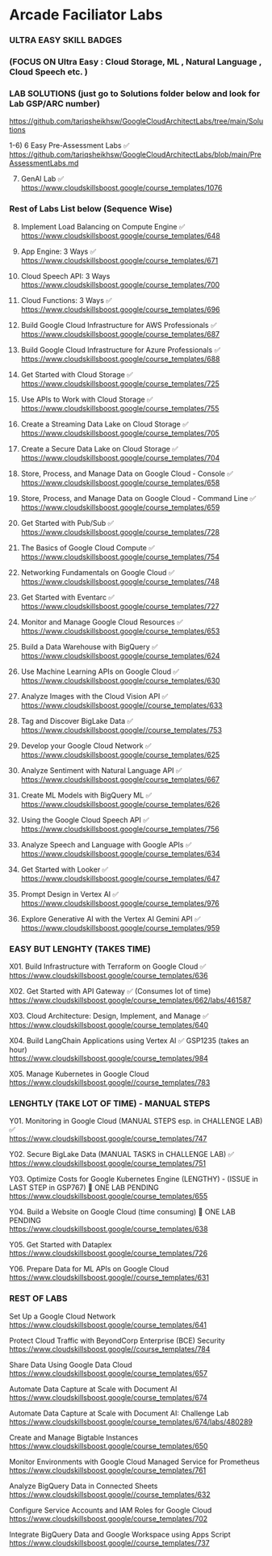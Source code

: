 # Arcade Faciliator Labs

### ULTRA EASY SKILL BADGES   

### (FOCUS ON  Ultra Easy : Cloud Storage, ML , Natural Language , Cloud Speech etc. ) 

### LAB SOLUTIONS (just go to Solutions folder below and look for Lab GSP/ARC number)    
https://github.com/tariqsheikhsw/GoogleCloudArchitectLabs/tree/main/Solutions


1-6) 6 Easy Pre-Assessment Labs  ✅    
https://github.com/tariqsheikhsw/GoogleCloudArchitectLabs/blob/main/PreAssessmentLabs.md  
 
7) GenAI Lab  ✅  
https://www.cloudskillsboost.google/course_templates/1076

### Rest of Labs List below  (Sequence Wise)   

8. Implement Load Balancing on Compute Engine  ✅   
https://www.cloudskillsboost.google/course_templates/648 

9. App Engine: 3 Ways    ✅   
https://www.cloudskillsboost.google/course_templates/671    

10. Cloud Speech API: 3 Ways      
https://www.cloudskillsboost.google/course_templates/700  

11. Cloud Functions: 3 Ways  ✅   
https://www.cloudskillsboost.google/course_templates/696  

12. Build Google Cloud Infrastructure for AWS Professionals  ✅   
https://www.cloudskillsboost.google/course_templates/687

13. Build Google Cloud Infrastructure for Azure Professionals  ✅   
https://www.cloudskillsboost.google/course_templates/688

14. Get Started with Cloud Storage  ✅  
https://www.cloudskillsboost.google/course_templates/725  

15. Use APIs to Work with Cloud Storage ✅  
https://www.cloudskillsboost.google/course_templates/755  

16. Create a Streaming Data Lake on Cloud Storage  ✅   
https://www.cloudskillsboost.google/course_templates/705  

17. Create a Secure Data Lake on Cloud Storage   ✅   
https://www.cloudskillsboost.google/course_templates/704

18. Store, Process, and Manage Data on Google Cloud - Console  ✅  
https://www.cloudskillsboost.google/course_templates/658  

19. Store, Process, and Manage Data on Google Cloud - Command Line  ✅  
https://www.cloudskillsboost.google/course_templates/659  

20. Get Started with Pub/Sub   ✅   
https://www.cloudskillsboost.google/course_templates/728  

21. The Basics of Google Cloud Compute   ✅  
https://www.cloudskillsboost.google/course_templates/754  

22. Networking Fundamentals on Google Cloud  ✅  
https://www.cloudskillsboost.google/course_templates/748  

23. Get Started with Eventarc   ✅    
https://www.cloudskillsboost.google/course_templates/727  

24. Monitor and Manage Google Cloud Resources   ✅    
https://www.cloudskillsboost.google/course_templates/653

25. Build a Data Warehouse with BigQuery  ✅   
https://www.cloudskillsboost.google/course_templates/624

26. Use Machine Learning APIs on Google Cloud     ✅   
https://www.cloudskillsboost.google/course_templates/630

27. Analyze Images with the Cloud Vision API   ✅  
https://www.cloudskillsboost.google//course_templates/633

28. Tag and Discover BigLake Data   ✅    
https://www.cloudskillsboost.google//course_templates/753

29. Develop your Google Cloud Network   ✅     
https://www.cloudskillsboost.google/course_templates/625

30. Analyze Sentiment with Natural Language API   ✅    
https://www.cloudskillsboost.google/course_templates/667

31. Create ML Models with BigQuery ML   ✅    
https://www.cloudskillsboost.google/course_templates/626

32. Using the Google Cloud Speech API   ✅   
https://www.cloudskillsboost.google/course_templates/756

33. Analyze Speech and Language with Google APIs     ✅  
https://www.cloudskillsboost.google/course_templates/634

34. Get Started with Looker    ✅    
https://www.cloudskillsboost.google/course_templates/647

35. Prompt Design in Vertex AI   ✅    
https://www.cloudskillsboost.google/course_templates/976

36. Explore Generative AI with the Vertex AI Gemini API   ✅      
https://www.cloudskillsboost.google/course_templates/959


### EASY BUT LENGHTY (TAKES TIME) 

X01. Build Infrastructure with Terraform on Google Cloud   ✅      
https://www.cloudskillsboost.google/course_templates/636

X02. Get Started with API Gateway ✅   (Consumes lot of time)  
https://www.cloudskillsboost.google/course_templates/662/labs/461587

X03. Cloud Architecture: Design, Implement, and Manage      ✅     
https://www.cloudskillsboost.google/course_templates/640

X04. Build LangChain Applications using Vertex AI   ✅   GSP1235 (takes an hour)   
https://www.cloudskillsboost.google/course_templates/984

X05. Manage Kubernetes in Google Cloud      
https://www.cloudskillsboost.google//course_templates/783  


###  LENGHTLY (TAKE LOT OF TIME) - MANUAL STEPS 

Y01.  Monitoring in Google Cloud  (MANUAL STEPS esp. in CHALLENGE LAB)  ✅  
https://www.cloudskillsboost.google/course_templates/747

Y02. Secure BigLake Data   (MANUAL TASKS in CHALLENGE LAB)  ✅    
https://www.cloudskillsboost.google/course_templates/751

Y03. Optimize Costs for Google Kubernetes Engine  (LENGTHY) - (ISSUE in LAST STEP in GSP767)    🔘 ONE LAB PENDING  
https://www.cloudskillsboost.google/course_templates/655

Y04. Build a Website on Google Cloud (time consuming)  🔘 ONE LAB PENDING   
https://www.cloudskillsboost.google/course_templates/638  

Y05. Get Started with Dataplex     
https://www.cloudskillsboost.google/course_templates/726

Y06. Prepare Data for ML APIs on Google Cloud        
https://www.cloudskillsboost.google//course_templates/631



### REST OF LABS 

Set Up a Google Cloud Network    
https://www.cloudskillsboost.google/course_templates/641

Protect Cloud Traffic with BeyondCorp Enterprise (BCE) Security  
https://www.cloudskillsboost.google//course_templates/784

Share Data Using Google Data Cloud  
https://www.cloudskillsboost.google/course_templates/657

Automate Data Capture at Scale with Document AI  
https://www.cloudskillsboost.google/course_templates/674

Automate Data Capture at Scale with Document AI: Challenge Lab   
https://www.cloudskillsboost.google/course_templates/674/labs/480289

Create and Manage Bigtable Instances  
https://www.cloudskillsboost.google/course_templates/650

Monitor Environments with Google Cloud Managed Service for Prometheus  
https://www.cloudskillsboost.google/course_templates/761  

Analyze BigQuery Data in Connected Sheets  
https://www.cloudskillsboost.google//course_templates/632

Configure Service Accounts and IAM Roles for Google Cloud  
https://www.cloudskillsboost.google/course_templates/702  

Integrate BigQuery Data and Google Workspace using Apps Script    
https://www.cloudskillsboost.google//course_templates/737
